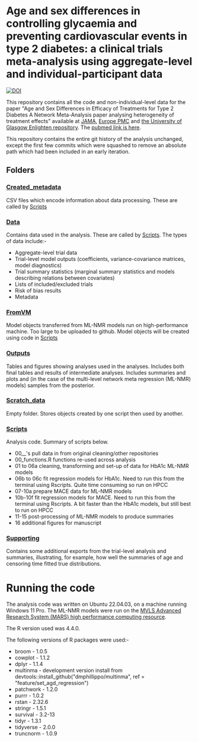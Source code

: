 # Age and sex differences in controlling glycaemia and preventing cardiovascular events in type 2 diabetes: a clinical trials meta-analysis using aggregate-level and individual-participant data

[![DOI](https://zenodo.org/badge/801956055.svg)](https://zenodo.org/badge/latestdoi/801956055)

This repository contains all the code and non-individual-level data for the paper "Age and Sex Differences in Efficacy of Treatments for Type 2 Diabetes A Network Meta-Analysis paper analysing heterogeneity of treatment effects" available at  [JAMA](https://jamanetwork.com/journals/jama/fullarticle/2829848), [Europe PMC](https://europepmc.org/article/MED/39899304) and [the University of Glasgow Enlighten repository](https://eprints.gla.ac.uk/343359/). The [pubmed link is here](https://pubmed.ncbi.nlm.nih.gov/39899304/).

This repository contains the entire git history of the analysis unchanged, except the first few commits which were squashed to remove an absolute path which had been included in an early iteration.

## Folders

### [Created_metadata](Created_metadata/)

CSV files which encode information about data processing. These are called by [Scripts](Scripts/)

### [Data](Data/)

Contains data used in the analysis. These are called by [Scripts](Scripts/). The types of data include:-

-   Aggregate-level trial data
-   Trial-level model outputs (coefficients, variance-covariance matrices, model diagnostics)
-   Trial summary statistics (marginal summary statistics and models describing relations between covariates)
-   Lists of included/excluded trials
-   Risk of bias results
-   Metadata

### [FromVM](FromVM/)

Model objects transferred from ML-NMR models run on high-performance machine. Too large to be uploaded to github. Model objects will be created using code in [Scripts](Scripts/)

### [Outputs](Outputs/)

Tables and figures showing analyses used in the analyses. Includes both final tables and results of intermediate analyses. Includes summaries and plots and (in the case of the multi-level network meta regression (ML-NMR) models) samples from the posterior.

### [Scratch_data](Scratch_data/)

Empty folder. Stores objects created by one script then used by another.

### [Scripts](Scripts/)

Analysis code. Summary of scripts below.

-   00\_\_'s pull data in from original cleaning/other repositories
-   00_functions.R functions re-used across analysis
-   01 to 06a cleaning, transforming and set-up of data for HbA1c ML-NMR models
-   06b to 06c fit regression models for HbA1c. Need to run this from the terminal using Rscripts. Quite time consuming so run on HPCC
-   07-10a prepare MACE data for ML-NMR models
-   10b-10f fit regression models for MACE. Need to run this from the terminal using Rscripts. A bit faster than the HbA1c models, but still best to run on HPCC
-   11-15 post-processing of ML-NMR models to produce summaries
-   16 additional figures for manuscript

### [Supporting](Supporting/)

Contains some additional exports from the trial-level analysis and summaries, illustrating, for example, how well the summaries of age and censoring time fitted true distributions.

# Running the code

The analysis code was written on Ubuntu 22.04.03, on a machine running Windows 11 Pro. The ML-NMR models were run on the [MVLS Advanced Research System (MARS) high performance computing resource](https://mars.ice.gla.ac.uk/).

The R version used was 4.4.0.

The following versions of R packages were used:-

-   broom - 1.0.5
-   cowplot - 1.1.2
-   dplyr - 1.1.4
-   multinma - development version install from devtools::install_github("dmphillippo/multinma", ref = "feature/set_agd_regression")
-   patchwork - 1.2.0
-   purrr - 1.0.2
-   rstan - 2.32.6
-   stringr - 1.5.1
-   survival - 3.2-13
-   tidyr - 1.3.1
-   tidyverse - 2.0.0
-   truncnorm - 1.0.9
